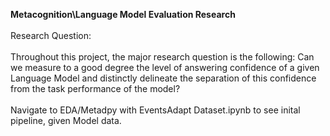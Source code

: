 **Metacognition\Language Model Evaluation Research**
\
\
Research Question:
\
\
Throughout this project, the major research question is the following: Can we measure to a good degree the level of answering confidence of a given Language Model and distinctly delineate the separation of this confidence from the task performance of the model?
\
\
Navigate to EDA/Metadpy with EventsAdapt Dataset.ipynb to see inital pipeline, given Model data.
